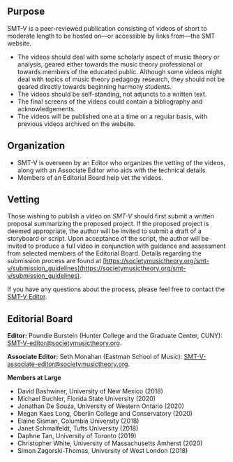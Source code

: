 ## Purpose

SMT-V is a peer-reviewed publication consisting of videos of short to moderate length to be hosted on—or accessible by links from—the SMT website.
- The videos should deal with some scholarly aspect of music theory or analysis, geared either towards the music theory professional or towards members of the educated public. Although some videos might deal with topics of music theory pedagogy research, they should not be geared directly towards beginning harmony students.
- The videos should be self-standing, not adjuncts to a written text.
- The final screens of the videos could contain a bibliography and acknowledgements.
- The videos will be published one at a time on a regular basis, with previous videos archived on the website.

## Organization

- SMT-V is overseen by an Editor who organizes the vetting of the videos, along with an Associate Editor who aids with the technical details.
- Members of an Editorial Board help vet the videos.

## Vetting

Those wishing to publish a video on _SMT-V_ should first submit a written proposal summarizing the proposed project. If the proposed project is deemed appropriate, the author will be invited to submit a draft of a storyboard or script. Upon acceptance of the script, the author will be invited to produce a full video in conjunction with guidance and assessment from selected members of the Editorial Board. Details regarding the submission process are found at [https://societymusictheory.org/smt-v/submission_guidelines](https://societymusictheory.org/smt-v/submission_guidelines).

If you have any questions about the process, please feel free to contact the [SMT-V Editor](mailto:SMT-V-editor@societymusictheory.org).

## Editorial Board

**Editor:** Poundie Burstein (Hunter College and the Graduate Center, CUNY): [SMT-V-editor@societymusictheory.org](mailto:SMT-V-editor@societymusictheory.org).

**Associate Editor:** Seth Monahan (Eastman School of Music): [SMT-V-associate-editor@societymusictheory.org](SMT-V-associate-editor@societymusictheory.org).

**Members at Large**
- David Bashwiner, University of New Mexico (2018)
- Michael Buchler, Florida State University (2020)
- Jonathan De Souza, University of Western Ontario (2020)
- Megan Kaes Long, Oberlin College and Conservatory (2020)
- Elaine Sisman, Columbia University (2018)
- Janet Schmalfeldt, Tufts University (2018)
- Daphne Tan, University of Toronto (2019)
- Christopher White, University of Massachusetts Amherst (2020)
- Simon Zagorski-Thomas, University of West London (2018)
